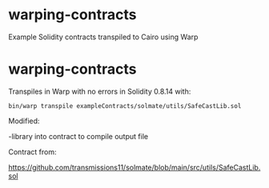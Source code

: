 # warping-contracts
Example Solidity contracts transpiled to Cairo using Warp

# warping-contracts

Transpiles in Warp with no errors in Solidity 0.8.14 with:

```shell
bin/warp transpile exampleContracts/solmate/utils/SafeCastLib.sol
```

Modified:

-library into contract to compile output file

Contract from:

https://github.com/transmissions11/solmate/blob/main/src/utils/SafeCastLib.sol